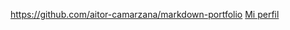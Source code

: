 https://github.com/aitor-camarzana/markdown-portfolio
[Mi perfil](https://github.com/aitor-camarzana/markdown-portfolio)

